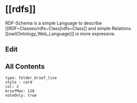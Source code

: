 # [[rdfs]] 

RDF-Schema is a simple Language to describe [[RDF~Classes/rdfs~Class|rdfs~Class]] and simple Relations. 
[[owl(Ontology_Web_Language)]] is more expressive. 


## Edit

## All Contents

```ccard
type: folder_brief_live
style : card
col: 2
briefMax: 128
noteOnly: true
```

